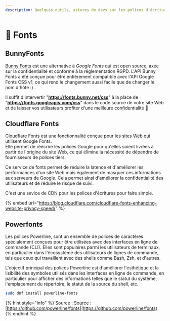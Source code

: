 ```yaml
---
description: Quelques outils, astuces de devs sur les polices d'écritures
---
```


# 📝 Fonts

## BunnyFonts

[Bunny Fonts](https://fonts.bunny.net/) est une alternative à _Google Fonts_ qui est open source, axée sur la confidentialité et conforme à la réglementation RGPD. L'API Bunny Fonts a été conçue pour être entièrement compatible avec l'API Google Fonts CSS v1, ce qui rend le changement aussi facile que de changer le nom d'hôte :) .

Il suffit d'intervertir "**https://fonts.bunny.net/css**" à la place de "**https://fonts.googleapis.com/css**" dans le code source de votre site Web et de laisser vos utilisateurs profiter d'une meilleure confidentialité :tada:

## Cloudflare Fonts

Cloudflare Fonts est une fonctionnalité conçue pour les sites Web qui utilisent Google Fonts.\
Elle permet de réécrire les polices Google pour qu'elles soient livrées à partir de l'origine du site Web, ce qui élimine la nécessité de dépendre de fournisseurs de polices tiers.

Ce service de fonts permet de réduire la latence et d'améliorer les performances d'un site Web mais également de masquer ces informations aux serveurs de Google. Cela permet ainsi d'améliorer la confidentialité des utilisateurs et de réduire le risque de suivi.

C'est une sevice de CDN pour les polices d'écritures pour faire simple.

{% embed url="https://blog.cloudflare.com/cloudflare-fonts-enhancing-website-privacy-speed/" %}

## Powerfonts

Les polices Powerline, sont un ensemble de polices de caractères spécialement conçues pour être utilisées avec des interfaces en ligne de commande (CLI). Elles sont populaires parmi les utilisateurs de terminaux, en particulier dans l'écosystème des utilisateurs de lignes de commande, tels que ceux qui travaillent avec des shells comme Bash, Zsh, et d'autres.

L'objectif principal des polices Powerline est d'améliorer l'esthétique et la lisibilité des symboles utilisés dans les interfaces en ligne de commande, en particulier pour afficher des informations telles que le statut du système, l'emplacement du répertoire, le statut de la source du shell, etc.

```bash
sudo dnf install powerline-fonts
```

{% hint style="info" %}
Source : Source : [https://github.com/powerline/fonts](https://github.com/powerline/fonts)
{% endhint %}
